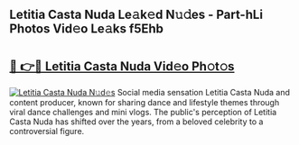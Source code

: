 ## Letitia Casta Nuda Le𝚊k𝚎d N𝚞𝚍es - Part-hLi Photos Vid𝚎o Le𝚊ks f5Ehb

# <h2><a href="http://fbdg5w3.evod.top/?m=Letitia+Casta+Nuda">🔗 👉🔴 Letitia Casta Nuda Vid𝚎o Ph𝚘t𝚘s</a></h2>

[![Letitia Casta Nuda N𝚞d𝚎s](https://i.imgur.com/8V9OHl7.gif)](http://fbdg5w3.evod.top/?m=Letitia+Casta+Nuda)
Social media sensation Letitia Casta Nuda and content producer, known for sharing dance and lifestyle themes through viral dance challenges and mini vlogs. The public's perception of Letitia Casta Nuda has shifted over the years, from a beloved celebrity to a controversial figure. 
